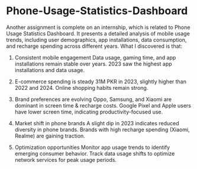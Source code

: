 # Phone-Usage-Statistics-Dashboard

Another assignment is complete on an internship, which is related to Phone Usage Statistics Dashboard. It presents a detailed analysis of mobile usage trends, including user demographics, app installations, data consumption, and recharge spending across different years.
What I discovered is that:

  1) Consistent mobile engagement
      Data usage, gaming time, and app installations remain stable over years.
      2023 saw the highest app installations and data usage.

  2) E-commerce spending is steady
      31M PKR in 2023, slightly higher than 2022 and 2024.
      Online shopping habits remain strong.

  3) Brand preferences are evolving
      Oppo, Samsung, and Xiaomi are dominant in screen time & recharge costs.
      Google Pixel and Apple users have lower screen time, indicating productivity-focused use.

  4) Market shift in phone brands
      A slight dip in 2023 indicates reduced diversity in phone brands.
      Brands with high recharge spending (Xiaomi, Realme) are gaining traction.

  5) Optimization opportunities
      Monitor app usage trends to identify emerging consumer behavior.
      Track data usage shifts to optimize network services for peak usage periods.
